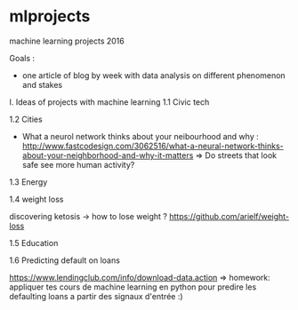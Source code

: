 # mlprojects
machine learning projects 2016 

Goals : 
- one article of blog by week with data analysis on different phenomenon and stakes

I. Ideas of projects with machine learning 
1.1 Civic tech 

1.2 Cities 

- What a neurol network thinks about your neibourhood and why : http://www.fastcodesign.com/3062516/what-a-neural-network-thinks-about-your-neighborhood-and-why-it-matters
=> Do streets that look safe see more human activity? 

1.3 Energy

1.4 weight loss 

discovering ketosis -> how to lose weight ? https://github.com/arielf/weight-loss

1.5 Education 

1.6 Predicting default on loans 

https://www.lendingclub.com/info/download-data.action
=> homework: appliquer tes cours de machine learning en python pour predire les defaulting loans a partir des signaux d'entrée :)

